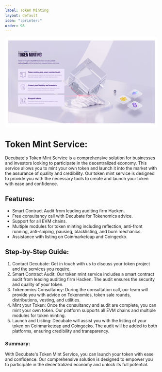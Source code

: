 ```yaml
---
label: Token Minting
layout: default
icon: ":printer:"
order: 98
---
```

![](../static/Mint.png)

# Token Mint Service:
Decubate's Token Mint Service is a comprehensive solution for businesses and investors looking to participate in the decentralized economy. This service allows you to mint your own token and launch it into the market with the assurance of quality and credibility. Our token mint service is designed to provide you with the necessary tools to create and launch your token with ease and confidence.

## Features:
- Smart Contract Audit from leading auditing firm Hacken.
- Free consultancy call with Decubate for Tokenomics advice.
- Support for all EVM chains.
- Multiple modules for token minting including reflection, anti-front running, anti-sniping, pausing, blacklisting, and burn mechanics.
- Assistance with listing on Coinmarketcap and Coingecko.


## Step-by-Step Guide:
1. Contact Decubate: Get in touch with us to discuss your token project and the services you require.
2. Smart Contract Audit: Our token mint service includes a smart contract audit from leading auditing firm Hacken. The audit ensures the security and quality of your token.
3. Tokenomics Consultancy: During the consultation call, our team will provide you with advice on Tokenomics, token sale rounds, distributions, vesting, and utilities.
4. Mint your Token: Once the consultancy and audit are complete, you can mint your own token. Our platform supports all EVM chains and multiple modules for token minting.
5. Launch and Listing: Decubate will assist you with the listing of your token on Coinmarketcap and Coingecko. The audit will be added to both platforms, ensuring credibility and transparency.

### Summary: 
With Decubate's Token Mint Service, you can launch your token with ease and confidence. Our comprehensive solution is designed to empower you to participate in the decentralized economy and unlock its full potential.